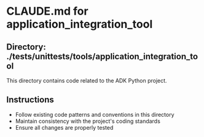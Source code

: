 # CLAUDE.md for application_integration_tool

## Directory: ./tests/unittests/tools/application_integration_tool

This directory contains code related to the ADK Python project.

## Instructions
- Follow existing code patterns and conventions in this directory
- Maintain consistency with the project's coding standards
- Ensure all changes are properly tested
